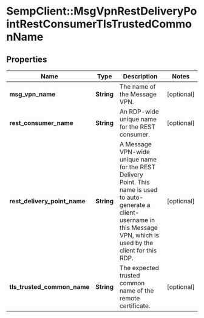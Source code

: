 # SempClient::MsgVpnRestDeliveryPointRestConsumerTlsTrustedCommonName

## Properties
Name | Type | Description | Notes
------------ | ------------- | ------------- | -------------
**msg_vpn_name** | **String** | The name of the Message VPN. | [optional] 
**rest_consumer_name** | **String** | An RDP-wide unique name for the REST consumer. | [optional] 
**rest_delivery_point_name** | **String** | A Message VPN-wide unique name for the REST Delivery Point. This name is used to auto-generate a client-username in this Message VPN, which is used by the client for this RDP. | [optional] 
**tls_trusted_common_name** | **String** | The expected trusted common name of the remote certificate. | [optional] 


